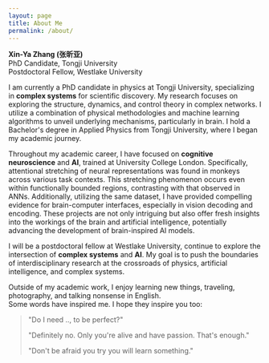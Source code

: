 ```yaml
---
layout: page
title: About Me
permalink: /about/
---
```

<strong>Xin-Ya Zhang (张昕亚)</strong><br>
PhD Candidate, Tongji University<br>
Postdoctoral Fellow, Westlake University

I am currently a PhD candidate in physics at Tongji University, specializing in <strong>complex systems</strong> for scientific discovery. My research focuses on exploring the structure, dynamics, and control theory in complex networks. I utilize a combination of physical methodologies and machine learning algorithms to unveil underlying mechanisms, particularly in brain. I hold a Bachelor's degree in Applied Physics from Tongji University, where I began my academic journey.

Throughout my academic career, I have focused on <strong>cognitive neuroscience</strong> and <strong>AI</strong>, trained at University College London. Specifically, attentional stretching of neural representations was found in monkeys across various task contexts. This stretching phenomenon occurs even within functionally bounded regions, contrasting with that observed in ANNs. Additionally, utilizing the same dataset, I have provided compelling evidence for brain-computer interfaces, especially in vision decoding and encoding. These projects are not only intriguing but also offer fresh insights into the workings of the brain and artificial intelligence, potentially advancing the development of brain-inspired AI models.

I will be a postdoctoral fellow at Westlake University, continue to explore the intersection of <strong>complex systems</strong> and <strong>AI</strong>. My goal is to push the boundaries of interdisciplinary research at the crossroads of physics, artificial intelligence, and complex systems.

Outside of my academic work, I enjoy learning new things, traveling, photography, and talking nonsense in English.
<br>
Some words have inspired me. I hope they inspire you too:

<blockquote>
  <p>"Do I need .., to be perfect?"</p>

  <p>"Definitely no. Only you're alive and have passion. That's enough."</p>

  <p>"Don't be afraid you try you will learn something."</p>
</blockquote>
<br>
<br>
